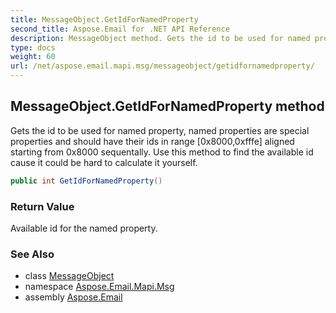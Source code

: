 ```yaml
---
title: MessageObject.GetIdForNamedProperty
second_title: Aspose.Email for .NET API Reference
description: MessageObject method. Gets the id to be used for named property named properties are special properties and should have their ids in range 0x80000xfffe aligned starting from 0x8000 sequentally. Use this method to find the available id cause it could be hard to calculate it yourself
type: docs
weight: 60
url: /net/aspose.email.mapi.msg/messageobject/getidfornamedproperty/
---
```

## MessageObject.GetIdForNamedProperty method

Gets the id to be used for named property, named properties are special properties and should have their ids in range [0x8000,0xfffe] aligned starting from 0x8000 sequentally. Use this method to find the available id cause it could be hard to calculate it yourself.

```csharp
public int GetIdForNamedProperty()
```

### Return Value

Available id for the named property.

### See Also

* class [MessageObject](../)
* namespace [Aspose.Email.Mapi.Msg](../../messageobject/)
* assembly [Aspose.Email](../../../)


